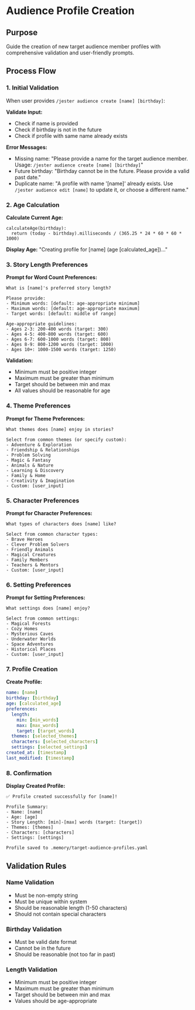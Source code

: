 <!-- Powered by BMAD™ Core -->

# Audience Profile Creation

## Purpose

Guide the creation of new target audience member profiles with comprehensive validation and user-friendly prompts.

## Process Flow

### 1. Initial Validation
When user provides `/jester audience create [name] [birthday]`:

**Validate Input:**
- Check if name is provided
- Check if birthday is not in the future
- Check if profile with same name already exists

**Error Messages:**
- Missing name: "Please provide a name for the target audience member. Usage: `/jester audience create [name] [birthday]`"
- Future birthday: "Birthday cannot be in the future. Please provide a valid past date."
- Duplicate name: "A profile with name '[name]' already exists. Use `/jester audience edit [name]` to update it, or choose a different name."

### 2. Age Calculation
**Calculate Current Age:**
```pseudocode
calculateAge(birthday):
  return (today - birthday).milliseconds / (365.25 * 24 * 60 * 60 * 1000)
```

**Display Age:**
"Creating profile for [name] (age [calculated_age])..."

### 3. Story Length Preferences
**Prompt for Word Count Preferences:**
```
What is [name]'s preferred story length?

Please provide:
- Minimum words: [default: age-appropriate minimum]
- Maximum words: [default: age-appropriate maximum]  
- Target words: [default: middle of range]

Age-appropriate guidelines:
- Ages 2-3: 200-400 words (target: 300)
- Ages 4-5: 400-800 words (target: 600)
- Ages 6-7: 600-1000 words (target: 800)
- Ages 8-9: 800-1200 words (target: 1000)
- Ages 10+: 1000-1500 words (target: 1250)
```

**Validation:**
- Minimum must be positive integer
- Maximum must be greater than minimum
- Target should be between min and max
- All values should be reasonable for age

### 4. Theme Preferences
**Prompt for Theme Preferences:**
```
What themes does [name] enjoy in stories?

Select from common themes (or specify custom):
- Adventure & Exploration
- Friendship & Relationships
- Problem Solving
- Magic & Fantasy
- Animals & Nature
- Learning & Discovery
- Family & Home
- Creativity & Imagination
- Custom: [user_input]
```

### 5. Character Preferences
**Prompt for Character Preferences:**
```
What types of characters does [name] like?

Select from common character types:
- Brave Heroes
- Clever Problem Solvers
- Friendly Animals
- Magical Creatures
- Family Members
- Teachers & Mentors
- Custom: [user_input]
```

### 6. Setting Preferences
**Prompt for Setting Preferences:**
```
What settings does [name] enjoy?

Select from common settings:
- Magical Forests
- Cozy Homes
- Mysterious Caves
- Underwater Worlds
- Space Adventures
- Historical Places
- Custom: [user_input]
```

### 7. Profile Creation
**Create Profile:**
```yaml
name: [name]
birthday: [birthday]
age: [calculated_age]
preferences:
  length:
    min: [min_words]
    max: [max_words]
    target: [target_words]
  themes: [selected_themes]
  characters: [selected_characters]
  settings: [selected_settings]
created_at: [timestamp]
last_modified: [timestamp]
```

### 8. Confirmation
**Display Created Profile:**
```
✅ Profile created successfully for [name]!

Profile Summary:
- Name: [name]
- Age: [age]
- Story Length: [min]-[max] words (target: [target])
- Themes: [themes]
- Characters: [characters]
- Settings: [settings]

Profile saved to .memory/target-audience-profiles.yaml
```

## Validation Rules

### Name Validation
- Must be non-empty string
- Must be unique within system
- Should be reasonable length (1-50 characters)
- Should not contain special characters

### Birthday Validation
- Must be valid date format
- Cannot be in the future
- Should be reasonable (not too far in past)

### Length Validation
- Minimum must be positive integer
- Maximum must be greater than minimum
- Target should be between min and max
- Values should be age-appropriate